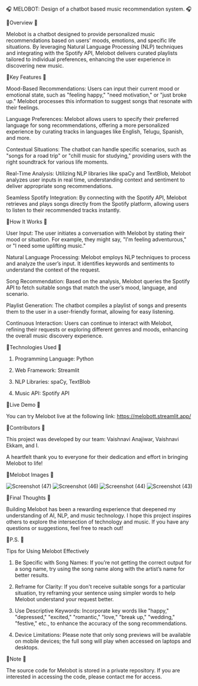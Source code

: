 🎧 MELOBOT: Design of a chatbot based music recommendation system. 🎧


🚀Overview 🚀

Melobot is a chatbot designed to provide personalized music recommendations based on users' moods, emotions, and specific life situations. By leveraging Natural Language Processing (NLP) techniques and integrating with the Spotify API, Melobot delivers curated playlists tailored to individual preferences, enhancing the user experience in discovering new music.


🚀Key Features 🚀

Mood-Based Recommendations: Users can input their current mood or emotional state, such as "feeling happy," "need motivation," or "just broke up." Melobot processes this information to suggest songs that resonate with their feelings.

Language Preferences: Melobot allows users to specify their preferred language for song recommendations, offering a more personalized experience by curating tracks in languages like English, Telugu, Spanish, and more.

Contextual Situations: The chatbot can handle specific scenarios, such as "songs for a road trip" or "chill music for studying," providing users with the right soundtrack for various life moments.

Real-Time Analysis: Utilizing NLP libraries like spaCy and TextBlob, Melobot analyzes user inputs in real time, understanding context and sentiment to deliver appropriate song recommendations.

Seamless Spotify Integration: By connecting with the Spotify API, Melobot retrieves and plays songs directly from the Spotify platform, allowing users to listen to their recommended tracks instantly.


🚀How It Works 🚀

User Input: The user initiates a conversation with Melobot by stating their mood or situation. For example, they might say, "I'm feeling adventurous," or "I need some uplifting music."

Natural Language Processing: Melobot employs NLP techniques to process and analyze the user’s input. It identifies keywords and sentiments to understand the context of the request.

Song Recommendation: Based on the analysis, Melobot queries the Spotify API to fetch suitable songs that match the user’s mood, language, and scenario.

Playlist Generation: The chatbot compiles a playlist of songs and presents them to the user in a user-friendly format, allowing for easy listening.

Continuous Interaction: Users can continue to interact with Melobot, refining their requests or exploring different genres and moods, enhancing the overall music discovery experience.


🚀Technologies Used 🚀

1. Programming Language: Python

2. Web Framework: Streamlit

3. NLP Libraries: spaCy, TextBlob

4. Music API: Spotify API


🚀Live Demo 🚀

You can try Melobot live at the following link: https://melobott.streamlit.app/


🚀Contributors 🚀

This project was developed by our team: Vaishnavi Anajiwar, Vaishnavi Ekkam, and I. 

A heartfelt thank you to everyone for their dedication and effort in bringing Melobot to life!


🚀Melobot Images 🚀

![Screenshot (47)](https://github.com/user-attachments/assets/37523410-fbd3-4c9d-a9a9-c8a2a0fa8ea8)
![Screenshot (46)](https://github.com/user-attachments/assets/55be0533-fdd6-40eb-a028-edb731a5dd61)
![Screenshot (44)](https://github.com/user-attachments/assets/d6d3fd36-2f19-4d12-987b-1c8bf855243c)
![Screenshot (43)](https://github.com/user-attachments/assets/a729f315-9496-4cba-af9b-7f3f51d0caa8)



🚀Final Thoughts 🚀

Building Melobot has been a rewarding experience that deepened my understanding of AI, NLP, and music technology. I hope this project inspires others to explore the intersection of technology and music. If you have any questions or suggestions, feel free to reach out!

🚀P.S. 🚀

Tips for Using Melobot Effectively

1. Be Specific with Song Names: If you’re not getting the correct output for a song name, try using the song name along with the artist’s name for better results.

2. Reframe for Clarity: If you don't receive suitable songs for a particular situation, try reframing your sentence using simpler words to help Melobot understand your request better.

3. Use Descriptive Keywords: Incorporate key words like "happy," "depressed," "excited," "romantic," "love," "break up," "wedding," "festive," etc., to enhance the accuracy of the song recommendations.

4. Device Limitations: Please note that only song previews will be available on mobile devices; the full song will play when accessed on laptops and desktops.


🚀Note 🚀

The source code for Melobot is stored in a private repository. If you are interested in accessing the code, please contact me for access.
